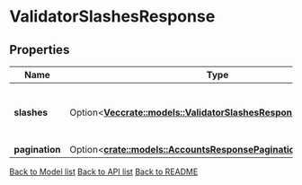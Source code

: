 # ValidatorSlashesResponse

## Properties

Name | Type | Description | Notes
------------ | ------------- | ------------- | -------------
**slashes** | Option<[**Vec<crate::models::ValidatorSlashesResponseSlashesInner>**](ValidatorSlashes_response_slashes_inner.md)> | slashes defines the slashes the validator received. | [optional]
**pagination** | Option<[**crate::models::AccountsResponsePagination**](Accounts_response_pagination.md)> |  | [optional]

[Back to Model list](../README.md#documentation-for-models) [Back to API list](../README.md#documentation-for-api-endpoints) [Back to README](../README.md)


